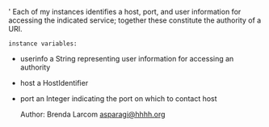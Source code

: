 '
	Each of my instances identifies a host, port, and user information for accessing the indicated service; together these constitute the authority of a URI.


	instance variables:

-	userinfo	a String representing user information for accessing an authority
-	host		a HostIdentifier
-	port		an Integer indicating the port on which to contact host


	Author: Brenda Larcom <asparagi@hhhh.org>